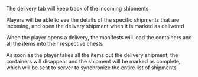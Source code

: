 ﻿The delivery tab will keep track of the incoming shipments

Players will be able to see the details of the specific shipments that are incoming, and open the delivery shipment when it is marked as delivered

When the player opens a delivery, the manifests will load the containers and all the items into their respective chests

As soon as the player takes all the items out the delivery shipment, the containers will disappear and the shipment will be marked as complete,
which will be sent to server to synchronize the entire list of shipments